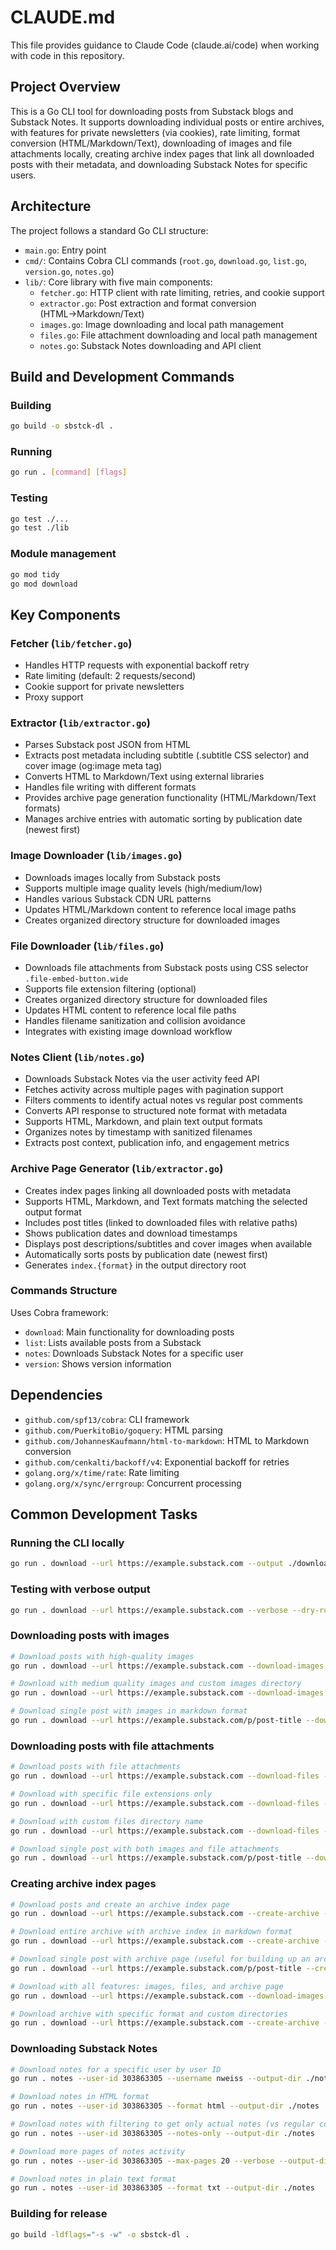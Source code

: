 # CLAUDE.md

This file provides guidance to Claude Code (claude.ai/code) when working with code in this repository.

## Project Overview
This is a Go CLI tool for downloading posts from Substack blogs and Substack Notes. It supports downloading individual posts or entire archives, with features for private newsletters (via cookies), rate limiting, format conversion (HTML/Markdown/Text), downloading of images and file attachments locally, creating archive index pages that link all downloaded posts with their metadata, and downloading Substack Notes for specific users.

## Architecture
The project follows a standard Go CLI structure:
- `main.go`: Entry point
- `cmd/`: Contains Cobra CLI commands (`root.go`, `download.go`, `list.go`, `version.go`, `notes.go`)
- `lib/`: Core library with five main components:
  - `fetcher.go`: HTTP client with rate limiting, retries, and cookie support
  - `extractor.go`: Post extraction and format conversion (HTML→Markdown/Text)
  - `images.go`: Image downloading and local path management
  - `files.go`: File attachment downloading and local path management
  - `notes.go`: Substack Notes downloading and API client

## Build and Development Commands

### Building
```bash
go build -o sbstck-dl .
```

### Running
```bash
go run . [command] [flags]
```

### Testing
```bash
go test ./...
go test ./lib
```

### Module management
```bash
go mod tidy
go mod download
```

## Key Components

### Fetcher (`lib/fetcher.go`)
- Handles HTTP requests with exponential backoff retry
- Rate limiting (default: 2 requests/second)
- Cookie support for private newsletters
- Proxy support

### Extractor (`lib/extractor.go`)
- Parses Substack post JSON from HTML
- Extracts post metadata including subtitle (.subtitle CSS selector) and cover image (og:image meta tag)
- Converts HTML to Markdown/Text using external libraries
- Handles file writing with different formats
- Provides archive page generation functionality (HTML/Markdown/Text formats)
- Manages archive entries with automatic sorting by publication date (newest first)

### Image Downloader (`lib/images.go`)
- Downloads images locally from Substack posts
- Supports multiple image quality levels (high/medium/low)
- Handles various Substack CDN URL patterns
- Updates HTML/Markdown content to reference local image paths
- Creates organized directory structure for downloaded images

### File Downloader (`lib/files.go`)
- Downloads file attachments from Substack posts using CSS selector `.file-embed-button.wide`
- Supports file extension filtering (optional)
- Creates organized directory structure for downloaded files
- Updates HTML content to reference local file paths
- Handles filename sanitization and collision avoidance
- Integrates with existing image download workflow

### Notes Client (`lib/notes.go`)
- Downloads Substack Notes via the user activity feed API
- Fetches activity across multiple pages with pagination support
- Filters comments to identify actual notes vs regular post comments
- Converts API response to structured note format with metadata
- Supports HTML, Markdown, and plain text output formats
- Organizes notes by timestamp with sanitized filenames
- Extracts post context, publication info, and engagement metrics

### Archive Page Generator (`lib/extractor.go`)
- Creates index pages linking all downloaded posts with metadata
- Supports HTML, Markdown, and Text formats matching the selected output format
- Includes post titles (linked to downloaded files with relative paths)
- Shows publication dates and download timestamps
- Displays post descriptions/subtitles and cover images when available
- Automatically sorts posts by publication date (newest first)
- Generates `index.{format}` in the output directory root

### Commands Structure
Uses Cobra framework:
- `download`: Main functionality for downloading posts
- `list`: Lists available posts from a Substack
- `notes`: Downloads Substack Notes for a specific user
- `version`: Shows version information

## Dependencies
- `github.com/spf13/cobra`: CLI framework
- `github.com/PuerkitoBio/goquery`: HTML parsing
- `github.com/JohannesKaufmann/html-to-markdown`: HTML to Markdown conversion
- `github.com/cenkalti/backoff/v4`: Exponential backoff for retries
- `golang.org/x/time/rate`: Rate limiting
- `golang.org/x/sync/errgroup`: Concurrent processing

## Common Development Tasks

### Running the CLI locally
```bash
go run . download --url https://example.substack.com --output ./downloads
```

### Testing with verbose output
```bash
go run . download --url https://example.substack.com --verbose --dry-run
```

### Downloading posts with images
```bash
# Download posts with high-quality images
go run . download --url https://example.substack.com --download-images --image-quality high --output ./downloads

# Download with medium quality images and custom images directory
go run . download --url https://example.substack.com --download-images --image-quality medium --images-dir assets --output ./downloads

# Download single post with images in markdown format
go run . download --url https://example.substack.com/p/post-title --download-images --format md --output ./downloads
```

### Downloading posts with file attachments
```bash
# Download posts with file attachments
go run . download --url https://example.substack.com --download-files --output ./downloads

# Download with specific file extensions only
go run . download --url https://example.substack.com --download-files --file-extensions "pdf,docx,txt" --output ./downloads

# Download with custom files directory name
go run . download --url https://example.substack.com --download-files --files-dir attachments --output ./downloads

# Download single post with both images and file attachments
go run . download --url https://example.substack.com/p/post-title --download-images --download-files --output ./downloads
```

### Creating archive index pages
```bash
# Download posts and create an archive index page
go run . download --url https://example.substack.com --create-archive --output ./downloads

# Download entire archive with archive index in markdown format
go run . download --url https://example.substack.com --create-archive --format md --output ./downloads

# Download single post with archive page (useful for building up an archive over time)
go run . download --url https://example.substack.com/p/post-title --create-archive --output ./downloads

# Download with all features: images, files, and archive page
go run . download --url https://example.substack.com --download-images --download-files --create-archive --output ./downloads

# Download archive with specific format and custom directories
go run . download --url https://example.substack.com --create-archive --format html --images-dir assets --files-dir attachments --output ./downloads
```

### Downloading Substack Notes
```bash
# Download notes for a specific user by user ID
go run . notes --user-id 303863305 --username nweiss --output-dir ./notes

# Download notes in HTML format
go run . notes --user-id 303863305 --format html --output-dir ./notes

# Download notes with filtering to get only actual notes (vs regular comments)
go run . notes --user-id 303863305 --notes-only --output-dir ./notes

# Download more pages of notes activity
go run . notes --user-id 303863305 --max-pages 20 --verbose --output-dir ./notes

# Download notes in plain text format
go run . notes --user-id 303863305 --format txt --output-dir ./notes
```

### Building for release
```bash
go build -ldflags="-s -w" -o sbstck-dl .
```